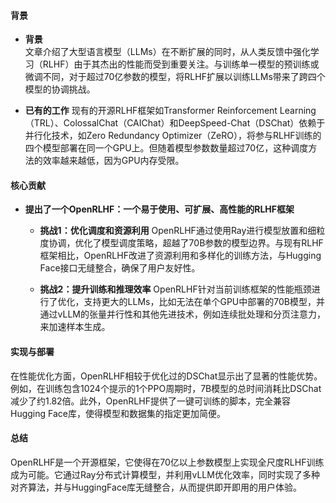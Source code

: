 #### 背景
- **背景**       
    文章介绍了大型语言模型（LLMs）在不断扩展的同时，从人类反馈中强化学习（RLHF）由于其杰出的性能而受到重要关注。与训练单一模型的预训练或微调不同，对于超过70亿参数的模型，将RLHF扩展以训练LLMs带来了跨四个模型的协调挑战。

- **已有的工作**
    现有的开源RLHF框架如Transformer Reinforcement Learning（TRL）、ColossalChat（CAIChat）和DeepSpeed-Chat（DSChat）依赖于并行化技术，如Zero Redundancy Optimizer（ZeRO），将参与RLHF训练的四个模型部署在同一个GPU上。但随着模型参数数量超过70亿，这种调度方法的效率越来越低，因为GPU内存受限。

#### 核心贡献
- **提出了一个OpenRLHF：一个易于使用、可扩展、高性能的RLHF框架**
    - **挑战1：优化调度和资源利用**
        OpenRLHF通过使用Ray进行模型放置和细粒度协调，优化了模型调度策略，超越了70B参数的模型边界。与现有RLHF框架相比，OpenRLHF改进了资源利用和多样化的训练方法，与Hugging Face接口无缝整合，确保了用户友好性。

    - **挑战2：提升训练和推理效率**
        OpenRLHF针对当前训练框架的性能瓶颈进行了优化，支持更大的LLMs，比如无法在单个GPU中部署的70B模型，并通过vLLM的张量并行性和其他先进技术，例如连续批处理和分页注意力，来加速样本生成。

#### 实现与部署
在性能优化方面，OpenRLHF相较于优化过的DSChat显示出了显著的性能优势。例如，在训练包含1024个提示的1个PPO周期时，7B模型的总时间消耗比DSChat减少了约1.82倍。此外，OpenRLHF提供了一键可训练的脚本，完全兼容Hugging Face库，使得模型和数据集的指定更加简便。

#### 总结
OpenRLHF是一个开源框架，它使得在70亿以上参数模型上实现全尺度RLHF训练成为可能。它通过Ray分布式计算模型，并利用vLLM优化效率，同时实现了多种对齐算法，并与HuggingFace库无缝整合，从而提供即开即用的用户体验。